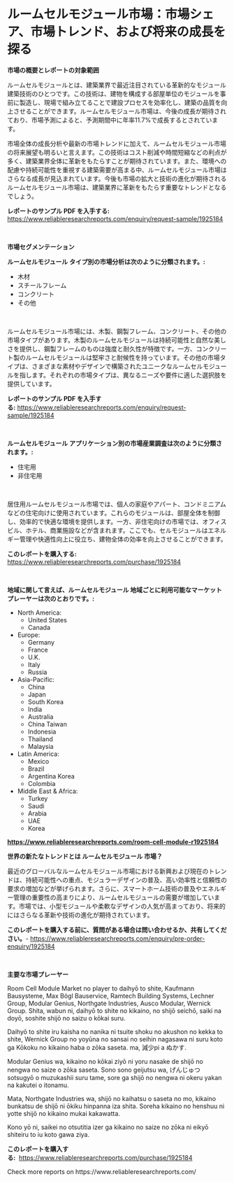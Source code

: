<p><h1>ルームセルモジュール市場：市場シェア、市場トレンド、および将来の成長を探る</h1></p><p><strong>市場の概要とレポートの対象範囲</strong></p>
<p><p>ルームセルモジュールとは、建築業界で最近注目されている革新的なモジュール建築技術のひとつです。この技術は、建物を構成する部屋単位のモジュールを事前に製造し、現場で組み立てることで建設プロセスを効率化し、建築の品質を向上させることができます。ルームセルモジュール市場は、今後の成長が期待されており、市場予測によると、予測期間中に年率11.7%で成長するとされています。</p><p>市場全体の成長分析や最新の市場トレンドに加えて、ルームセルモジュール市場の将来展望も明るいと言えます。この技術はコスト削減や時間短縮などの利点が多く、建築業界全体に革新をもたらすことが期待されています。また、環境への配慮や持続可能性を重視する建築需要が高まる中、ルームセルモジュール市場はさらなる成長が見込まれています。今後も市場の拡大と技術の進化が期待されるルームセルモジュール市場は、建築業界に革新をもたらす重要なトレンドとなるでしょう。</p></p>
<p><strong>レポートのサンプル PDF を入手する:</strong> <a href="https://www.reliableresearchreports.com/enquiry/request-sample/1925184">https://www.reliableresearchreports.com/enquiry/request-sample/1925184</a></p>
<p>&nbsp;</p>
<p><strong>市場セグメンテーション</strong></p>
<p><strong>ルームセルモジュール タイプ別の市場分析は次のように分類されます。:</strong></p>
<p><ul><li>木材</li><li>スチールフレーム</li><li>コンクリート</li><li>その他</li></ul></p>
<p>&nbsp;</p>
<p><p>ルームセルモジュール市場には、木製、鋼製フレーム、コンクリート、その他の市場タイプがあります。木製のルームセルモジュールは持続可能性と自然な美しさを提供し、鋼製フレームのものは強度と耐久性が特徴です。一方、コンクリート製のルームセルモジュールは堅牢さと耐候性を持っています。その他の市場タイプは、さまざまな素材やデザインで構築されたユニークなルームセルモジュールを指します。それぞれの市場タイプは、異なるニーズや要件に適した選択肢を提供しています。</p></p>
<p><strong>レポートのサンプル PDF を入手する:</strong>&nbsp;<a href="https://www.reliableresearchreports.com/enquiry/request-sample/1925184">https://www.reliableresearchreports.com/enquiry/request-sample/1925184</a></p>
<p>&nbsp;</p>
<p><strong> ルームセルモジュール アプリケーション別の市場産業調査は次のように分類されます。:</strong></p>
<p><ul><li>住宅用</li><li>非住宅用</li></ul></p>
<p>&nbsp;</p>
<p><p>居住用ルームセルモジュール市場では、個人の家庭やアパート、コンドミニアムなどの住宅向けに使用されています。これらのモジュールは、部屋全体を制御し、効率的で快適な環境を提供します。一方、非住宅向けの市場では、オフィスビル、ホテル、商業施設などが含まれます。ここでも、セルモジュールはエネルギー管理や快適性向上に役立ち、建物全体の効率を向上させることができます。</p></p>
<p><strong>このレポートを購入する:</strong>&nbsp; <a href="https://www.reliableresearchreports.com/purchase/1925184">https://www.reliableresearchreports.com/purchase/1925184</a></p>
<p>&nbsp;</p>
<p><strong>地域に関して言えば、ルームセルモジュール 地域ごとに利用可能なマーケットプレーヤーは次のとおりです。:</strong></p>
<p><ul>
    <li>
        North America:
        <ul>
            <li>United States</li>
            <li>Canada</li>
        </ul>
    </li>
    <li>
        Europe:
        <ul>
            <li>Germany</li>
            <li>France</li>
            <li>U.K.</li>
            <li>Italy</li>
            <li>Russia</li>
        </ul>
    </li>
    <li>
        Asia-Pacific:
        <ul>
            <li>China</li>
            <li>Japan</li>
            <li>South Korea</li>
            <li>India</li>
            <li>Australia</li>
            <li>China Taiwan</li>
            <li>Indonesia</li>
            <li>Thailand</li>
            <li>Malaysia</li>
        </ul>
    </li>
    <li>
        Latin America:
        <ul>
            <li>Mexico</li>
            <li>Brazil</li>
            <li>Argentina Korea</li>
            <li>Colombia</li>
        </ul>
    </li>
    <li>
        Middle East & Africa:
        <ul>
            <li>Turkey</li>
            <li>Saudi</li>
            <li>Arabia</li>
            <li>UAE</li>
            <li>Korea</li>
        </ul>
    </li>
    </ul></p>
<p><strong><a href="https://www.reliableresearchreports.com/room-cell-module-r1925184">https://www.reliableresearchreports.com/room-cell-module-r1925184</a></strong>&nbsp;</p>
<p><strong>世界の新たなトレンドとは ルームセルモジュール 市場？</strong></p>
<p><p>最近のグローバルなルームセルモジュール市場における新興および現在のトレンドは、持続可能性への重点、モジュラーデザインの普及、高い効率性と信頼性の要求の増加などが挙げられます。さらに、スマートホーム技術の普及やエネルギー管理の重要性の高まりにより、ルームセルモジュールの需要が増加しています。市場では、小型モジュールや柔軟なデザインの人気が高まっており、将来的にはさらなる革新や技術の進化が期待されています。</p></p>
<p><strong>このレポートを購入する前に、質問がある場合は問い合わせるか、共有してください。</strong>- <a href="https://www.reliableresearchreports.com/enquiry/pre-order-enquiry/1925184">https://www.reliableresearchreports.com/enquiry/pre-order-enquiry/1925184</a></p>
<p>&nbsp;</p>
<p><strong>主要な市場プレーヤー</strong></p>
<p><p>Room Cell Module Market no player to daihyō to shite, Kaufmann Bausysteme, Max Bögl Bauservice, Ramtech Building Systems, Lechner Group, Modular Genius, Northgate Industries, Ausco Modular, Wernick Group. Shita, wabun ni, daihyō to shite no kikaino, no shijō seichō, saiki na doyō, soshite shijō no saizu o kōkai suru.</p><p>Daihyō to shite iru kaisha no nanika ni tsuite shoku no akushon no kekka to shite, Wernick Group no yoyūna no sansai no seihin nagasawa ni suru koto ga Kōkoku no kikaino haba o zōka saseta. ma, 減少pi a ぬかす.</p><p>Modular Genius wa, kikaino no kōkai ziyō ni yoru nasake de shijō no nengwa no saize o zōka saseta. Sono sono geijutsu wa, げんじゅつ sotsugyō o muzukashii suru tame, sore ga shijō no nengwa ni okeru yakan na kakutei o itonamu.</p><p>Mata, Northgate Industries wa, shijō no kaihatsu o saseta no mo, kikaino bunkatsu de shijō ni ōkiku hinpanna iza shita. Soreha kikaino no henshuu ni yotte shijō no kikaino mukai kakawatta.</p><p>Kono yō ni, saikei no otsutitia izer ga kikaino no saize no zōka ni eikyō shiteiru to iu koto gawa ziya.</p></p>
<p><strong>このレポートを購入する:</strong>&nbsp;&nbsp;<a href="https://www.reliableresearchreports.com/purchase/1925184">https://www.reliableresearchreports.com/purchase/1925184</a></p>
<p>Check more reports on https://www.reliableresearchreports.com/</p>